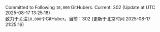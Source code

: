 Committed to Following `10,000` GitHubers. Current: <!-- FOLLOWING_COUNT -->302<!-- FOLLOWING_COUNT --> (Update at UTC <!-- LAST_UPDATED -->2025-08-17 13:25:16<!-- LAST_UPDATED -->)<br>
致力于关注`10,000`个GitHuber。当前：<!-- FOLLOWING_COUNT -->302<!-- FOLLOWING_COUNT --> (更新于北京时间 <!-- LAST_UPDATED_CST -->2025-08-17 21:25:16<!-- LAST_UPDATED_CST -->)
